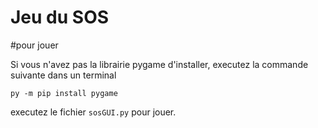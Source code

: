 # Jeu du SOS

#pour jouer

Si vous n'avez pas la librairie pygame d'installer, executez la commande suivante dans un terminal
```
py -m pip install pygame
```

executez le fichier `sosGUI.py` pour jouer.
